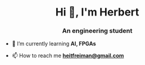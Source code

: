 <h1 align="center">Hi 👋, I'm Herbert</h1>
<h3 align="center">An engineering student</h3>

- 🌱 I’m currently learning **AI, FPGAs**

- 📫 How to reach me **heitfreiman@gmail.com**

